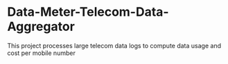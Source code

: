 # Data-Meter-Telecom-Data-Aggregator
This project processes large telecom data logs to compute data usage and cost per mobile number
